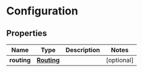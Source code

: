 # Configuration

## Properties
Name | Type | Description | Notes
------------ | ------------- | ------------- | -------------
**routing** | [**Routing**](Routing.md) |  |  [optional]
